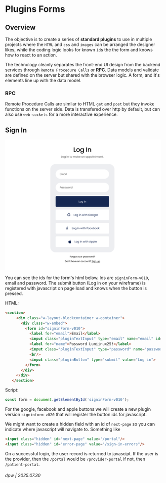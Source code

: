 # Plugins Forms

## Overview

The objective is to create a series of **standard plugins** to use in multiple projects where the `HTML` and `css` and `images` can be arranged the designer likes, while the coding logic looks for known `id`s the the form and knows how to react to an action.

The technology cleanly separates the front-end UI design from the backend services through `Remote Procedure Calls` or **RPC**.  Data models and validate are defined on the server but shared with the browser logic.  A form, and it's elements line up with the data model.

### RPC

Remote Procedure Calls are similar to HTML `get` and `post` but they invoke functions on the server side.  Data is transfered over http by default, but can also use `web-sockets` for a more interactive experience.

## Sign In

![login](images/ouroboros-log-in-form.png)

You can see the ids for the form's html below. Ids are `signinForm-v010`, email and password.  The submit button (Log in on your wireframe) is registered with javascript on page load and knows when the button is pressed.


HTML:

```html
<section>
     <div class="w-layout-blockcontainer w-container">
       <div class="w-embed">
         <form id="signinForm-v010">
           <label for="email">Email</label>
           <input class="pluginTextInput" type="email" name="email" id="email" required maxlength="100">
           <label for="name">Password Lumiinux25!</label>
           <input class="pluginTextInput" type="password" name="password" id="password" required maxlength="100">
           <br/>
           <input class="pluginButton" type="submit" value="Log in">
         </form>
       </div>
     </div>
   </section>
```

Script:

```javascript
const form = document.getElementById('signinForm-v010');
```

For the google, facebook and apple buttons we will create a new plugin version `signinform-v020` that will register the button ids for javascript.

We might want to create a hidden field with an id of `next-page` so you can indicate where javascript will navigate to. Something like 

```html
<input class="hidden" id="next-page" value="/portal"/>
<input class="hidden" id="error-page" value="/sign-in-errors"/>
```

On a successful login, the user record is returned to javascipt.  If the user is the provider, then the `/portal` would be `/provider-portal` if not,
then `/patient-portal`.


###### dpw | 2025.07.30 

